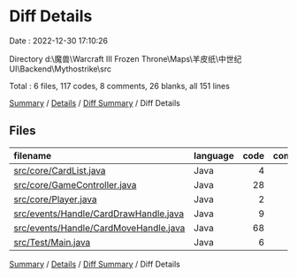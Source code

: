 # Diff Details

Date : 2022-12-30 17:10:26

Directory d:\\魔兽\\Warcraft III Frozen Throne\\Maps\\羊皮纸\\中世纪UI\\Backend\\Mythostrike\\src

Total : 6 files,  117 codes, 8 comments, 26 blanks, all 151 lines

[Summary](results.md) / [Details](details.md) / [Diff Summary](diff.md) / Diff Details

## Files
| filename | language | code | comment | blank | total |
| :--- | :--- | ---: | ---: | ---: | ---: |
| [src/core/CardList.java](/src/core/CardList.java) | Java | 4 | 0 | 1 | 5 |
| [src/core/GameController.java](/src/core/GameController.java) | Java | 28 | 8 | 3 | 39 |
| [src/core/Player.java](/src/core/Player.java) | Java | 2 | 0 | 0 | 2 |
| [src/events/Handle/CardDrawHandle.java](/src/events/handle/CardDrawHandle.java) | Java | 9 | 0 | 3 | 12 |
| [src/events/Handle/CardMoveHandle.java](/src/events/handle/CardMoveHandle.java) | Java | 68 | 0 | 18 | 86 |
| [src/Test/Main.java](/src/Test/Main.java) | Java | 6 | 0 | 1 | 7 |

[Summary](results.md) / [Details](details.md) / [Diff Summary](diff.md) / Diff Details